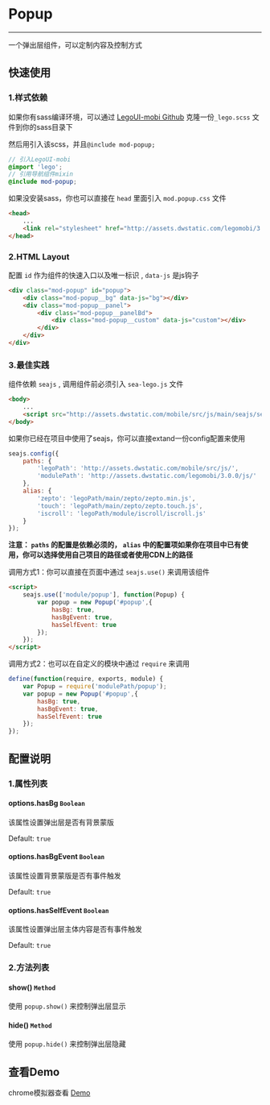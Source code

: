 # Popup

---

一个弹出层组件，可以定制内容及控制方式

## 快速使用

### 1.样式依赖

如果你有sass编译环境，可以通过 [LegoUI-mobi Github](https://github.com/duowan/LegoUI-mobi) 克隆一份`_lego.scss` 文件到你的sass目录下

然后用引入该scss，并且`@include mod-popup;`

```scss
// 引入LegoUI-mobi
@import 'lego';
// 引用导航组件mixin
@include mod-popup;
```

如果没安装sass，你也可以直接在 `head` 里面引入 `mod.popup.css` 文件

```html
<head>
    ...
    <link rel="stylesheet" href="http://assets.dwstatic.com/legomobi/3.0.0/css/mod.popup.css">
</head>
```

### 2.HTML Layout

配置 `id` 作为组件的快速入口以及唯一标识 , `data-js` 是js钩子

```html
<div class="mod-popup" id="popup">
    <div class="mod-popup__bg" data-js="bg"></div>
    <div class="mod-popup__panel">
        <div class="mod-popup__panelBd">
            <div class="mod-popup__custom" data-js="custom"></div>
        </div>
    </div>
</div>
```

### 3.最佳实践

组件依赖 `seajs` , 调用组件前必须引入 `sea-lego.js` 文件

```html
<body>
    ...
    <script src="http://assets.dwstatic.com/mobile/src/js/main/seajs/sea-lego.js" id="seajsnode"></script>
</body>
```

如果你已经在项目中使用了seajs，你可以直接extand一份config配置来使用

```javascript
seajs.config({
    paths: {
        'legoPath': 'http://assets.dwstatic.com/mobile/src/js/',
        'modulePath': 'http://assets.dwstatic.com/legomobi/3.0.0/js/'
    },
    alias: {
        'zepto': 'legoPath/main/zepto/zepto.min.js',
        'touch': 'legoPath/main/zepto/zepto.touch.js',
        'iscroll': 'legoPath/module/iscroll/iscroll.js'
    }
});
```

**注意： `paths` 的配置是依赖必须的， `alias` 中的配置项如果你在项目中已有使用，你可以选择使用自己项目的路径或者使用CDN上的路径**

调用方式1：你可以直接在页面中通过 `seajs.use()` 来调用该组件

```html
<script>
    seajs.use(['module/popup'], function(Popup) {
        var popup = new Popup('#popup',{
            hasBg: true,
            hasBgEvent: true,
            hasSelfEvent: true
        });
    });
</script>
```

调用方式2：也可以在自定义的模块中通过 `require` 来调用

```javascript
define(function(require, exports, module) {
	var Popup = require('modulePath/popup');
	var popup = new Popup('#popup',{
        hasBg: true,
        hasBgEvent: true,
        hasSelfEvent: true
    });
});
```

## 配置说明

### 1.属性列表

#### options.hasBg `Boolean`

该属性设置弹出层是否有背景蒙版

Default: `true`

#### options.hasBgEvent `Boolean`

该属性设置背景蒙版是否有事件触发

Default: `true`

#### options.hasSelfEvent `Boolean`

该属性设置弹出层主体内容是否有事件触发

Default: `true`

### 2.方法列表

#### show() `Method`

使用 `popup.show()` 来控制弹出层显示

#### hide() `Method`

使用 `popup.hide()` 来控制弹出层隐藏

## 查看Demo

chrome模拟器查看 [Demo](http://ued.yypm.com/legomobi/3.0.0/src/demo/Popup.html)